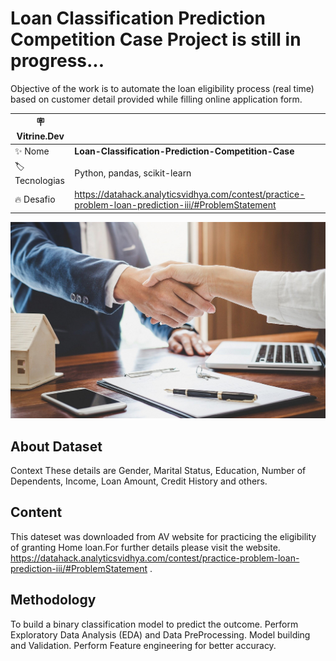 # Loan Classification Prediction Competition Case **Project is still in progress...**
Objective of the work is to automate the loan eligibility process (real time) based on customer detail provided while filling online application form.

| :placard: Vitrine.Dev |     |
| -------------  | --- |
| :sparkles: Nome        | **Loan-Classification-Prediction-Competition-Case**
| :label: Tecnologias | Python, pandas, scikit-learn
| :fire: Desafio     | https://datahack.analyticsvidhya.com/contest/practice-problem-loan-prediction-iii/#ProblemStatement 


![](/loan.jpg#vitrinedev)

## About Dataset
Context
These details are Gender, Marital Status, Education, Number of Dependents, Income, Loan Amount, Credit History and others.

## Content
This dateset was downloaded from AV website for practicing the eligibility of granting Home loan.For further details please visit the website.
https://datahack.analyticsvidhya.com/contest/practice-problem-loan-prediction-iii/#ProblemStatement .

## Methodology
To build a binary classification model to predict the outcome.
Perform Exploratory Data Analysis (EDA) and Data PreProcessing.
Model building and Validation. Perform Feature engineering for better accuracy.
